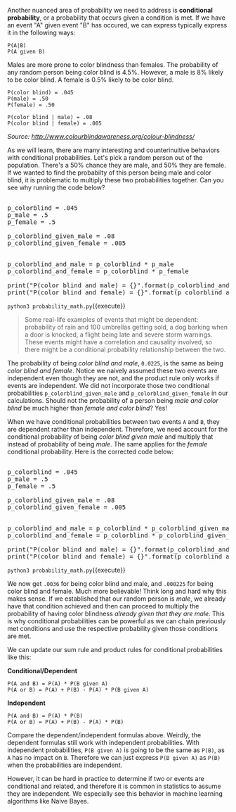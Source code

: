 Another nuanced area of probability we need to address is **conditional probability**, or a probability that occurs given a condition is met. If we have an event "A" given event "B" has occured, we can express typically express it in the following ways:

```
P(A|B)
P(A given B)
```

Males are more prone to color blindness than females. The probability of any random person being color blind is 4.5%. However, a male is 8% likely to be color blind. A female is 0.5% likely to be color blind.

```
P(color blind) = .045
P(male) = .50
P(female) = .50

P(color blind | male) = .08
P(color blind | female) = .005
```

*Source: http://www.colourblindawareness.org/colour-blindness/*

As we will learn, there are many interesting and counterinuitive behaviors with conditional probabilities. Let's pick a random person out of the population. There's a 50% chance they are male, and 50% they are female. If we wanted to find the probabilty of this person being male and color blind, it is problematic to multiply these two probabilities together. Can you see why running the code below?

<pre class="file" data-filename="probability_math.py" data-target="replace">

p_colorblind = .045
p_male = .5
p_female = .5

p_colorblind_given_male = .08
p_colorblind_given_female = .005


p_colorblind_and_male = p_colorblind * p_male
p_colorblind_and_female = p_colorblind * p_female

print("P(color blind and male) = {}".format(p_colorblind_and_male))
print("P(color blind and female) = {}".format(p_colorblind_and_female))
</pre>

`python3 probability_math.py`{{execute}}


>Some real-life examples of events that might be dependent: probability of rain and 100 umbrellas getting sold, a dog barking when a door is knocked, a flight being late and severe storm warnings. These events might have a correlation and causality involved, so there might be a conditional probability relationship between the two.

The probability of being *color blind and male*, `0.0225`, is the same as being *color blind and female*. Notice we naively assumed these two events are independent even though they are not, and the product rule only works if events are independent. We did not incorporate those two conditional probabilities `p_colorblind_given_male` and `p_colorblind_given_female` in our calculations. Should not the probability of a person being *male and color blind* be much higher than *female and color blind*? Yes!

 When we have conditional probabilities between two events `A` and `B`, they are dependent rather than independent. Therefore, we need account for the conditional probability of being *color blind given male* and multiply that instead of probability of being *male*. The same applies for the *female* conditional probability. Here is the corrected code below: 
 
<pre class="file" data-filename="probability_math.py" data-target="replace">

p_colorblind = .045
p_male = .5
p_female = .5

p_colorblind_given_male = .08
p_colorblind_given_female = .005


p_colorblind_and_male = p_colorblind * p_colorblind_given_male
p_colorblind_and_female = p_colorblind * p_colorblind_given_female

print("P(color blind and male) = {}".format(p_colorblind_and_male))
print("P(color blind and female) = {}".format(p_colorblind_and_female))
</pre>

`python3 probability_math.py`{{execute}}

We now get `.0036` for being color blind and male, and `.000225` for being color blind and female. Much more believable! Think long and hard why this makes sense. If we established that our random person is *male*, we already have that condition achieved and then can proceed to multiply the probability of having color blindness *already given that they are male*. This is why conditional probabilities can be powerful as we can chain previously met conditions and use the respective probability given those conditions are met. 

We can update our sum rule and product rules for conditional probabilities like this:

**Conditional/Dependent**

```
P(A and B) = P(A) * P(B given A) 
P(A or B) = P(A) + P(B) - P(A) * P(B given A)
```

**Independent**

```
P(A and B) = P(A) * P(B) 
P(A or B) = P(A) + P(B) - P(A) * P(B)
```

Compare the dependent/independent formulas above. Weirdly, the dependent formulas still work with independent probabilities. With independent probabilities, `P(B given A)` is going to be the same as `P(B)`, as `A` has no impact on `B`. Therefore we can just express `P(B given A)` as `P(B)` when the probabilities are independent.

However, it can be hard in practice to determine if two or events are conditional and related, and therefore it is common in statistics to assume they are independent. We especially see this behavior in machine learning algorithms like Naive Bayes. 



 